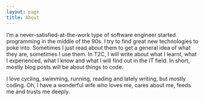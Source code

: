 ```yaml
---
layout: page
title: About
---
```


I’m a never-satisfied-at-the-work type of software engineer started programming
in the middle of the 90s. I try to find great new technologies to poke into.
Sometimes I just read about them to get a general idea of what they are,
sometimes I use them. In T2C, I will write about what I learnt, what I
experienced, what I know and what I will find out in the IT field. In short,
mostly blog posts will be about things to code.

I love cycling, swimming, running, reading and lately writing, but mostly
coding. Oh, I have a wonderful wife who loves me, cares about me, feeds me and
trusts me deeply.
